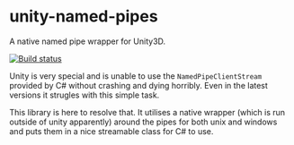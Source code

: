 # unity-named-pipes
A native named pipe wrapper for Unity3D.

[![Build status](https://ci.appveyor.com/api/projects/status/s1qgn7qlrws7ugn3?svg=true)](https://ci.appveyor.com/project/Lachee/unity-named-pipes)


Unity is very special and is unable to use the `NamedPipeClientStream` provided by C# without crashing and dying horribly. Even in the latest versions it strugles with this simple task.

This library is here to resolve that. It utilises a native wrapper (which is run outside of unity apparently) around the pipes for both unix and windows and puts them in a nice streamable class for C# to use.
